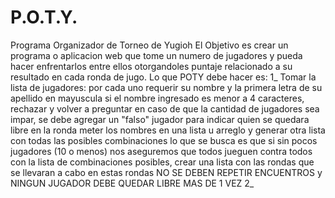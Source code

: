 # P.O.T.Y.
Programa Organizador de Torneo de Yugioh
El Objetivo es crear un  programa  o aplicacion web que tome un numero de jugadores y pueda hacer enfrentarlos entre ellos otorgandoles puntaje relacionado a su resultado en cada ronda de jugo. Lo que POTY debe hacer es:
1_ Tomar la lista de jugadores:
    por cada uno requerir su nombre y la primera letra de su apellido en mayuscula
    si el nombre ingresado es menor a 4 caracteres, rechazar y volver a preguntar
    en caso de que la cantidad de jugadores sea impar, se debe agregar un "falso" jugador para indicar quien se quedara libre en la ronda
    meter los nombres en una lista u arreglo y generar otra lista con todas las posibles combinaciones
    lo que se busca es que si sin pocos jugadores (10 o menos) nos aseguremos que todos jueguen contra todos
    con la lista de combinaciones posibles, crear una lista con las rondas que se llevaran a cabo
    en estas rondas NO SE DEBEN REPETIR ENCUENTROS y NINGUN JUGADOR DEBE QUEDAR LIBRE MAS DE 1 VEZ
2_

